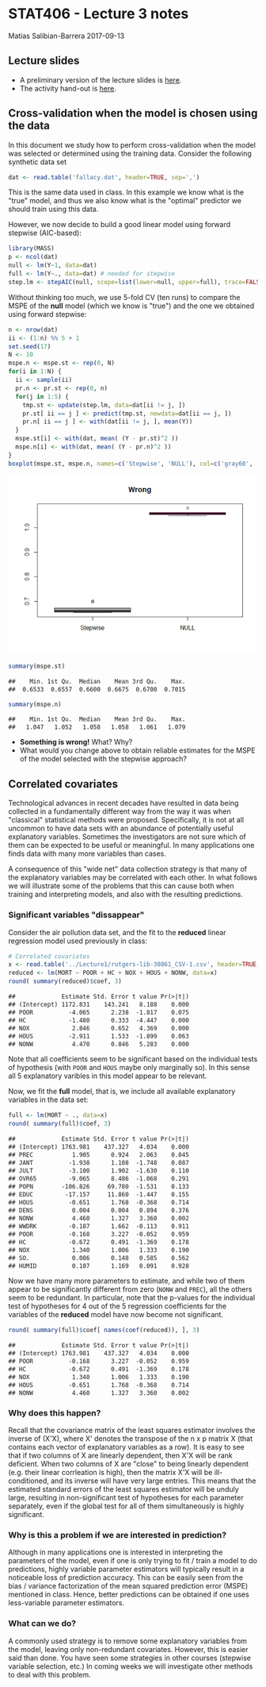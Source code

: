 STAT406 - Lecture 3 notes
================
Matias Salibian-Barrera
2017-09-13

Lecture slides
--------------

-   A preliminary version of the lecture slides is [here](STAT406-17-lecture-3-preliminary.pdf).
-   The activity hand-out is [here](lecture3-activity.pdf).

Cross-validation when the model is chosen using the data
--------------------------------------------------------

In this document we study how to perform cross-validation when the model was selected or determined using the training data. Consider the following synthetic data set

``` r
dat <- read.table('fallacy.dat', header=TRUE, sep=',')
```

This is the same data used in class. In this example we know what is the "true" model, and thus we also know what is the "optimal" predictor we should train using this data.

However, we now decide to build a good linear model using forward stepwise (AIC-based):

``` r
library(MASS)
p <- ncol(dat)
null <- lm(Y~1, data=dat)
full <- lm(Y~., data=dat) # needed for stepwise
step.lm <- stepAIC(null, scope=list(lower=null, upper=full), trace=FALSE)
```

Without thinking too much, we use 5-fold CV (ten runs) to compare the MSPE of the **null** model (which we know is "true") and the one we obtained using forward stepwise:

``` r
n <- nrow(dat)
ii <- (1:n) %% 5 + 1
set.seed(17)
N <- 10
mspe.n <- mspe.st <- rep(0, N)
for(i in 1:N) {
  ii <- sample(ii)
  pr.n <- pr.st <- rep(0, n)
  for(j in 1:5) {
    tmp.st <- update(step.lm, data=dat[ii != j, ])
    pr.st[ ii == j ] <- predict(tmp.st, newdata=dat[ii == j, ])
    pr.n[ ii == j ] <- with(dat[ii != j, ], mean(Y))
  }
  mspe.st[i] <- with(dat, mean( (Y - pr.st)^2 ))
  mspe.n[i] <- with(dat, mean( (Y - pr.n)^2 ))
}
boxplot(mspe.st, mspe.n, names=c('Stepwise', 'NULL'), col=c('gray60', 'hotpink'), main='Wrong')
```

![](README_files/figure-markdown_github-ascii_identifiers/wrong-1.png)

``` r
summary(mspe.st)
```

    ##    Min. 1st Qu.  Median    Mean 3rd Qu.    Max. 
    ##  0.6533  0.6557  0.6600  0.6675  0.6700  0.7015

``` r
summary(mspe.n)
```

    ##    Min. 1st Qu.  Median    Mean 3rd Qu.    Max. 
    ##   1.047   1.052   1.058   1.058   1.061   1.079

-   **Something is wrong!** What? Why?
-   What would you change above to obtain reliable estimates for the MSPE of the model selected with the stepwise approach?

Correlated covariates
---------------------

Technological advances in recent decades have resulted in data being collected in a fundamentally different way from the way it was when "classical" statistical methods were proposed. Specifically, it is not at all uncommon to have data sets with an abundance of potentially useful explanatory variables. Sometimes the investigators are not sure which of them can be expected to be useful or meaningful. In many applications one finds data with many more variables than cases.

A consequence of this "wide net" data collection strategy is that many of the explanatory variables may be correlated with each other. In what follows we will illustrate some of the problems that this can cause both when training and interpreting models, and also with the resulting predictions.

### Significant variables "dissappear"

Consider the air pollution data set, and the fit to the **reduced** linear regression model used previously in class:

``` r
# Correlated covariates
x <- read.table('../Lecture1/rutgers-lib-30861_CSV-1.csv', header=TRUE, sep=',')
reduced <- lm(MORT ~ POOR + HC + NOX + HOUS + NONW, data=x)
round( summary(reduced)$coef, 3)
```

    ##             Estimate Std. Error t value Pr(>|t|)
    ## (Intercept) 1172.831    143.241   8.188    0.000
    ## POOR          -4.065      2.238  -1.817    0.075
    ## HC            -1.480      0.333  -4.447    0.000
    ## NOX            2.846      0.652   4.369    0.000
    ## HOUS          -2.911      1.533  -1.899    0.063
    ## NONW           4.470      0.846   5.283    0.000

Note that all coefficients seem to be significant based on the individual tests of hypothesis (with `POOR` and `HOUS` maybe only marginally so). In this sense all 5 explanatory varibles in this model appear to be relevant.

Now, we fit the **full** model, that is, we include all available explanatory variables in the data set:

``` r
full <- lm(MORT ~ ., data=x)
round( summary(full)$coef, 3)
```

    ##             Estimate Std. Error t value Pr(>|t|)
    ## (Intercept) 1763.981    437.327   4.034    0.000
    ## PREC           1.905      0.924   2.063    0.045
    ## JANT          -1.938      1.108  -1.748    0.087
    ## JULT          -3.100      1.902  -1.630    0.110
    ## OVR65         -9.065      8.486  -1.068    0.291
    ## POPN        -106.826     69.780  -1.531    0.133
    ## EDUC         -17.157     11.860  -1.447    0.155
    ## HOUS          -0.651      1.768  -0.368    0.714
    ## DENS           0.004      0.004   0.894    0.376
    ## NONW           4.460      1.327   3.360    0.002
    ## WWDRK         -0.187      1.662  -0.113    0.911
    ## POOR          -0.168      3.227  -0.052    0.959
    ## HC            -0.672      0.491  -1.369    0.178
    ## NOX            1.340      1.006   1.333    0.190
    ## SO.            0.086      0.148   0.585    0.562
    ## HUMID          0.107      1.169   0.091    0.928

Now we have many more parameters to estimate, and while two of them appear to be significantly different from zero (`NONW` and `PREC`), all the others seem to be redundant. In particular, note that the p-values for the individual test of hypotheses for 4 out of the 5
regression coefficients for the variables of the **reduced** model have now become not significant.

``` r
round( summary(full)$coef[ names(coef(reduced)), ], 3)
```

    ##             Estimate Std. Error t value Pr(>|t|)
    ## (Intercept) 1763.981    437.327   4.034    0.000
    ## POOR          -0.168      3.227  -0.052    0.959
    ## HC            -0.672      0.491  -1.369    0.178
    ## NOX            1.340      1.006   1.333    0.190
    ## HOUS          -0.651      1.768  -0.368    0.714
    ## NONW           4.460      1.327   3.360    0.002

### Why does this happen?

Recall that the covariance matrix of the least squares estimator involves the inverse of (X'X), where X' denotes the transpose of the n x p matrix X (that contains each vector of explanatory variables as a row). It is easy to see that if two columns of X are linearly dependent, then X'X will be rank deficient. When two columns of X are "close" to being linearly dependent (e.g. their linear corrleation is high), then the matrix X'X will be ill-conditioned, and its inverse will have very large entries. This means that the estimated standard errors of the least squares estimator will be unduly large, resulting in non-significant test of hypotheses for each parameter separately, even if the global test for all of them simultaneously is highly significant.

### Why is this a problem if we are interested in prediction?

Although in many applications one is interested in interpreting the parameters of the model, even if one is only trying to fit / train a model to do predictions, highly variable parameter estimators will typically result in a noticeable loss of prediction accuracy. This can be easily seen from the bias / variance factorization of the mean squared prediction error (MSPE) mentioned in class. Hence, better predictions can be obtained if one uses less-variable parameter estimators.

### What can we do?

A commonly used strategy is to remove some explanatory variables from the model, leaving only non-redundant covariates. However, this is easier said than done. You have seen some strategies in other courses (stepwise variable selection, etc.) In coming weeks we will investigate other methods to deal with this problem.
